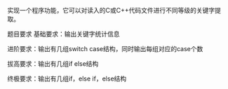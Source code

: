 实现一个程序功能，它可以对读入的C或C++代码文件进行不同等级的关键字提取。

题目要求
基础要求：输出关键字统计信息

进阶要求：输出有几组switch case结构，同时输出每组对应的case个数

拔高要求：输出有几组if else结构

终极要求：输出有几组if，else if，else结构
